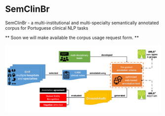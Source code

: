 # SemClinBr
SemClinBr - a multi-institutional and multi-specialty semantically annotated corpus for Portuguese clinical NLP tasks

** Soon we will make available the corpus usage request form. **

<img src="./images/processo-semclinbr.png" alt="SemClinBr">
